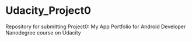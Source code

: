 # Udacity_Project0
Repository for submitting Project0: My App Portfolio for Android Developer Nanodegree course on Udacity
